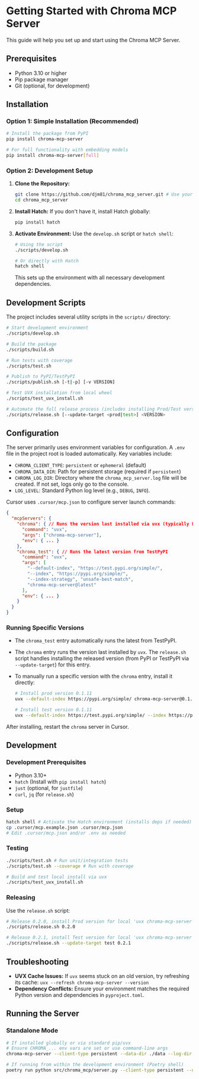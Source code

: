 # Getting Started with Chroma MCP Server

This guide will help you set up and start using the Chroma MCP Server.

## Prerequisites

- Python 3.10 or higher
- Pip package manager
- Git (optional, for development)

## Installation

### Option 1: Simple Installation (Recommended)

```bash
# Install the package from PyPI
pip install chroma-mcp-server

# For full functionality with embedding models
pip install chroma-mcp-server[full]
```

### Option 2: Development Setup

1. **Clone the Repository:**

    ```bash
    git clone https://github.com/djm81/chroma_mcp_server.git # Use your repo URL
    cd chroma_mcp_server
    ```

2. **Install Hatch:** If you don't have it, install Hatch globally:

    ```bash
    pip install hatch
    ```

3. **Activate Environment:** Use the `develop.sh` script or `hatch shell`:

    ```bash
    # Using the script
    ./scripts/develop.sh 
    
    # Or directly with Hatch
    hatch shell
    ```

    This sets up the environment with all necessary development dependencies.

## Development Scripts

The project includes several utility scripts in the `scripts/` directory:

```bash
# Start development environment
./scripts/develop.sh

# Build the package
./scripts/build.sh

# Run tests with coverage
./scripts/test.sh

# Publish to PyPI/TestPyPI
./scripts/publish.sh [-t|-p] [-v VERSION]

# Test UVX installation from local wheel
./scripts/test_uvx_install.sh

# Automate the full release process (includes installing Prod/Test version locally)
./scripts/release.sh [--update-target <prod|test>] <VERSION>
```

## Configuration

The server primarily uses environment variables for configuration. A `.env` file in the project root is loaded automatically. Key variables include:

- `CHROMA_CLIENT_TYPE`: `persistent` or `ephemeral` (default)
- `CHROMA_DATA_DIR`: Path for persistent storage (required if `persistent`)
- `CHROMA_LOG_DIR`: Directory where the `chroma_mcp_server.log` file will be created. If not set, logs only go to the console.
- `LOG_LEVEL`: Standard Python log level (e.g., `DEBUG`, `INFO`).

Cursor uses `.cursor/mcp.json` to configure server launch commands:

```json
{
  "mcpServers": {
    "chroma": { // Runs the version last installed via uvx (typically Prod)
      "command": "uvx",
      "args": ["chroma-mcp-server"],
      "env": { ... }
    },
    "chroma_test": { // Runs the latest version from TestPyPI
      "command": "uvx",
      "args": [
        "--default-index", "https://test.pypi.org/simple/",
        "--index", "https://pypi.org/simple/",
        "--index-strategy", "unsafe-best-match",
        "chroma-mcp-server@latest"
      ],
      "env": { ... }
    }
  }
}
```

### Running Specific Versions

- The `chroma_test` entry automatically runs the latest from TestPyPI.
- The `chroma` entry runs the version last installed by `uvx`. The `release.sh` script handles installing the released version (from PyPI or TestPyPI via `--update-target`) for this entry.
- To manually run a specific version with the `chroma` entry, install it directly:

  ```bash
  # Install prod version 0.1.11
  uvx --default-index https://pypi.org/simple/ chroma-mcp-server@0.1.11
  
  # Install test version 0.1.11
  uvx --default-index https://test.pypi.org/simple/ --index https://pypi.org/simple/ --index-strategy unsafe-best-match chroma-mcp-server@0.1.11
  ```

After installing, restart the `chroma` server in Cursor.

## Development

### Development Prerequisites

- Python 3.10+
- `hatch` (Install with `pip install hatch`)
- `just` (optional, for `justfile`)
- `curl`, `jq` (for `release.sh`)

### Setup

```bash
hatch shell # Activate the Hatch environment (installs deps if needed)
cp .cursor/mcp.example.json .cursor/mcp.json
# Edit .cursor/mcp.json and/or .env as needed
```

### Testing

```bash
./scripts/test.sh # Run unit/integration tests
./scripts/test.sh --coverage # Run with coverage

# Build and test local install via uvx
./scripts/test_uvx_install.sh
```

### Releasing

Use the `release.sh` script:

```bash
# Release 0.2.0, install Prod version for local 'uvx chroma-mcp-server' command
./scripts/release.sh 0.2.0

# Release 0.2.1, install Test version for local 'uvx chroma-mcp-server' command
./scripts/release.sh --update-target test 0.2.1
```

## Troubleshooting

- **UVX Cache Issues:** If `uvx` seems stuck on an old version, try refreshing its cache: `uvx --refresh chroma-mcp-server --version`
- **Dependency Conflicts:** Ensure your environment matches the required Python version and dependencies in `pyproject.toml`.

## Running the Server

### Standalone Mode

```bash
# If installed globally or via standard pip/uvx
# Ensure CHROMA_... env vars are set or use command-line args
chroma-mcp-server --client-type persistent --data-dir ./data --log-dir ./logs

# If running from within the development environment (Poetry shell)
poetry run python src/chroma_mcp/server.py --client-type persistent --data-dir ./data --log-dir ./logs
```
